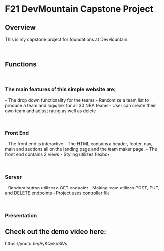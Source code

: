 <h1>F21 DevMountain Capstone Project</h1>
<h2>Overview</h2>
<p>
This is my capstone project for foundations at DevMountain.
</p>
<br>
<h2>Functions</h2>
<br>
<h3>The main features of this simple website are:</h3>
<p>
- The drop down functionality for the teams
- Randomize a team list to produce a team and logo/link for all 30 NBA teams
- User can create their own team and adjust rating as well as delete
</p>
<br>
<h3>Front End</h3>
<p>
- The front end is interactive
- The HTML contains a header, footer, nav, main and sections all on the landing page and the team maker page.
- The front end contains 2 views
- Styling utilizes flexbox
</p>
<br>
<h3>Server</h3>
<p>
- Random button utilizes a GET endpoint
- Making team utilizes POST, PUT, and DELETE endpoints
- Project uses controller file
</p>
<br>
<h3>Presentation</h3>
<h2>Check out the demo video here:</h2>
https://youtu.be/AyKQvBb3iVs